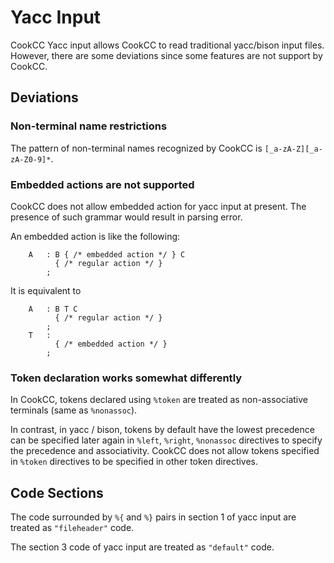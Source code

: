 

# Yacc Input #

CookCC Yacc input allows CookCC to read traditional yacc/bison input files.  However, there are some deviations since some features are not support by CookCC.

## Deviations ##

### Non-terminal name restrictions ###

The pattern of non-terminal names recognized by CookCC is `[_a-zA-Z][_a-zA-Z0-9]*`.

### Embedded actions are not supported ###

CookCC does not allow embedded action for yacc input at present.  The presence of such grammar would result in parsing error.

An embedded action is like the following:
```
	A	: B { /* embedded action */ } C
		  { /* regular action */ }
		;
```

It is equivalent to

```
	A	: B T C
		  { /* regular action */ }
		;
	T	:
		  { /* embedded action */ }
		;
```


### Token declaration works somewhat differently ###

In CookCC, tokens declared using `%token` are treated as non-associative terminals (same as `%nonassoc`).

In contrast, in yacc / bison, tokens by default have the lowest precedence can be specified later again in `%left`, `%right`, `%nonassoc` directives to specify the precedence and associativity.  CookCC does not allow tokens specified in `%token` directives to be specified in other token directives.

## Code Sections ##

The code surrounded by ` %{ ` and ` %} ` pairs in section 1 of yacc input are treated as `"fileheader"` code.

The section 3 code of yacc input are treated as `"default"` code.